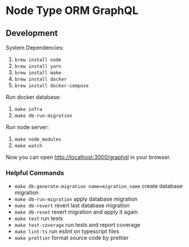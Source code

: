 # Node Type ORM GraphQL

## Development

System Dependencies:

1. `brew install node`
2. `brew install yarn`
3. `brew install make`
4. `brew install docker`
5. `brew install docker-compose`

Run docker database:

1. `make infra`
2. `make db-run-migration`

Run node server:

1. `make node_modules`
2. `make watch`

Now you can open [http://localhost:3000/graphql](http://localhost:3000/graphql) in your browser.

### Helpful Commands

- `make db-generate-migration name=migration_name` create database migration
- `make db-run-migration` apply database migration
- `make db-revert` revert last database migration
- `make db-reset` revert migration and apply it again
- `make test` run tests
- `make test-coverage` run tests and report coverage
- `make lint-ts` run eslint on typescript files
- `make prettier` format source code by prettier
